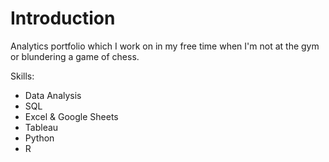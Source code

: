 # Introduction

Analytics portfolio which I work on in my free time when I'm not at the gym or blundering a game of chess.

Skills:
- Data Analysis
- SQL
- Excel & Google Sheets
- Tableau
- Python
- R
